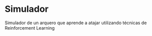 Simulador
=========

Simulador de un arquero que aprende a atajar utilizando técnicas de Reinforcement Learning
